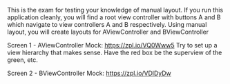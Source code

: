 This is the exam for testing your knowledge of manual layout. If you run this application cleanly, you will find a root view controller with buttons A and B which navigate to view controllers A and B respectively. Using manual layout, you will create layouts for AViewController and BViewController

Screen 1 - AViewController
Mock: https://zpl.io/VQ0Www5
Try to set up a view hierarchy that makes sense. Have the red box be the superview of the green, etc.

Screen 2 - BViewController
Mock: https://zpl.io/VDlDyDw

